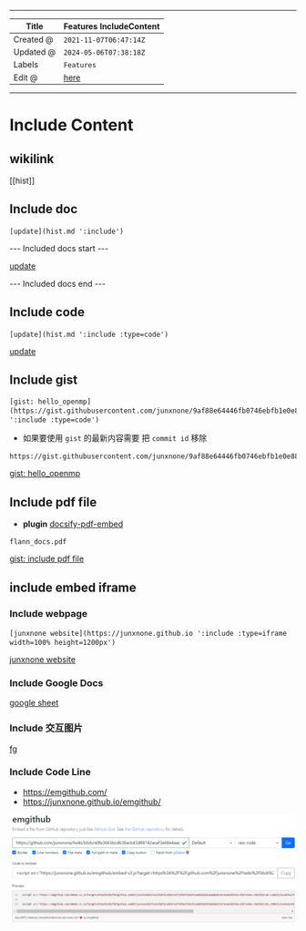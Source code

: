 -----

| Title     | Features IncludeContent                             |
| --------- | --------------------------------------------------- |
| Created @ | `2021-11-07T06:47:14Z`                              |
| Updated @ | `2024-05-06T07:38:18Z`                              |
| Labels    | `Features`                                          |
| Edit @    | [here](https://github.com/junxnone/twiki/issues/13) |

-----

# Include Content

## wikilink

\[\[hist\]\]

## Include doc

    [update](hist.md ':include')

\--- Included docs start ---

[update](hist.md ":include")

\--- Included docs end ---

## Include code

    [update](hist.md ':include :type=code')

[update](hist.md ":include :type=code")

## Include gist

    [gist: hello_openmp](https://gist.githubusercontent.com/junxnone/9af88e64446fb0746ebfb1e0e8879f33/raw/2d04dcd1fd3ac51988d3e756bb1be477efe02216/openmp_helloworld.cpp ':include :type=code')

  - 如果要使用 `gist` 的最新内容需要 把 `commit id` 移除

<!-- end list -->

    https://gist.githubusercontent.com/junxnone/9af88e64446fb0746ebfb1e0e8879f33/raw/openmp_helloworld.cpp

[gist:
hello\_openmp](https://gist.githubusercontent.com/junxnone/9af88e64446fb0746ebfb1e0e8879f33/raw/openmp_helloworld.cpp ":include :type=code")

## Include pdf file

  - **plugin**
    [docsify-pdf-embed](https://github.com/lazypanda10117/docsify-pdf-embed)

<!-- end list -->

``` pdf
flann_docs.pdf
```

[gist: include pdf
file](https://gist.githubusercontent.com/junxnone/2efa4f014527293cd2950b8aff96f488/raw/docsify_include_pdf_file ":include :type=code")

## include embed iframe

### Include webpage

    [junxnone website](https://junxnone.github.io ':include :type=iframe width=100% height=1200px')

[junxnone
website](https://junxnone.github.io ":include :type=iframe width=50% height=1200px")

### Include Google Docs

[google
sheet](https://docs.google.com/spreadsheets/d/e/2PACX-1vTYDn4ZEG4oc2kFYlUpdY2N8yNwptVKC7MwwE9IEs2hfZFsOPsI7yeEDoVuabtUuN-HedNe6mP_eXj-/pubhtml?gid=232973174&single=true&widget=true&headers=false ":include :type=iframe width=100% height=800px")

### Include 交互图片

[fg](https://github.com/junxnone/twiki/assets/2216970/a71cc2f9-924c-4b34-89a0-89c6909ff362 ":include :type=iframe width=100% height=600px")

### Include Code Line

  - <https://emgithub.com/>
  - <https://junxnone.github.io/emgithub/>

<script src="https://emgithub.com/embed-v2.js?target=https%3A%2F%2Fgithub.com%2Fjunxnone%2Ftwiki%2Fblob%2F42f7df84f3383fcea0658d253a8d6b833e7e4a64%2Fdocs%2Findex.html%23L20-L28&style=default&type=code&showBorder=on&showLineNumbers=on&showFileMeta=on&showFullPath=on&showCopy=on"></script>

<script src="https://emgithub.com/embed-v2.js?target=https%3A%2F%2Fgithub.com%2Fjunxnone%2Ftwiki%2Fblob%2F42f7df84f3383fcea0658d253a8d6b833e7e4a64%2Fdocs%2Findex.html%23L58-L59&style=base16%2Fgithub&type=code&showBorder=on&showLineNumbers=on&showFileMeta=on&showFullPath=on&showCopy=on"></script>

<script src="https://junxnone.github.io/emgithub/embed-v2.js?target=https%3A%2F%2Fgithub.com%2Fjunxnone%2Ftwiki%2Fblob%2Fa0fe3683bcd638acb43d88142acef3e68e4aad23%2Fdocs%2F0013_Features_IncludeContent.md%3Fplain%3D1%23L83-L85&style=default&type=code&showBorder=on&showLineNumbers=on&showFileMeta=on&showFullPath=on&showCopy=on"></script>

![image](media/d80afc99370002d89c314fe9b4f10dd07581fb61.png)

